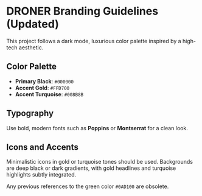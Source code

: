 # DRONER Branding Guidelines (Updated)

This project follows a dark mode, luxurious color palette inspired by a high-tech aesthetic.

## Color Palette
- **Primary Black**: `#000000`
- **Accent Gold**: `#FFD700`
- **Accent Turquoise**: `#008B8B`

## Typography
Use bold, modern fonts such as **Poppins** or **Montserrat** for a clean look.

## Icons and Accents
Minimalistic icons in gold or turquoise tones should be used. Backgrounds are deep black or dark gradients, with gold headlines and turquoise highlights subtly integrated.

Any previous references to the green color `#0AD100` are obsolete.
